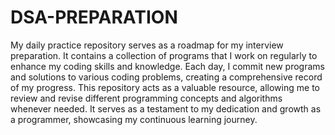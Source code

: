 # DSA-PREPARATION

My daily practice repository serves as a roadmap for my interview preparation. It contains a collection of programs that I work on regularly to enhance my coding skills and knowledge. Each day, I commit new programs and solutions to various coding problems, creating a comprehensive record of my progress. This repository acts as a valuable resource, allowing me to review and revise different programming concepts and algorithms whenever needed. It serves as a testament to my dedication and growth as a programmer, showcasing my continuous learning journey.
